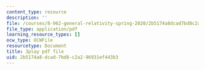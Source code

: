 ```yaml
---
content_type: resource
description: ''
file: /courses/8-962-general-relativity-spring-2020/2b5174a8dcad7bd8c2a296931ef443b3_JWSdeg4jkoY.pdf
file_type: application/pdf
learning_resource_types: []
ocw_type: OCWFile
resourcetype: Document
title: 3play pdf file
uid: 2b5174a8-dcad-7bd8-c2a2-96931ef443b3
---
```

